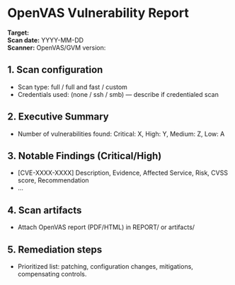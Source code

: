 # OpenVAS Vulnerability Report

**Target:** <target IP>  
**Scan date:** YYYY-MM-DD  
**Scanner:** OpenVAS/GVM version: <version>

## 1. Scan configuration
- Scan type: full / full and fast / custom
- Credentials used: (none / ssh / smb) — describe if credentialed scan

## 2. Executive Summary
- Number of vulnerabilities found: Critical: X, High: Y, Medium: Z, Low: A

## 3. Notable Findings (Critical/High)
- [CVE-XXXX-XXXX] Description, Evidence, Affected Service, Risk, CVSS score, Recommendation
- ...

## 4. Scan artifacts
- Attach OpenVAS report (PDF/HTML) in REPORT/ or artifacts/

## 5. Remediation steps
- Prioritized list: patching, configuration changes, mitigations, compensating controls.
